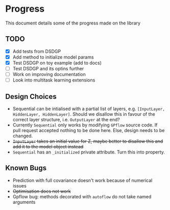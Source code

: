 # Progress
This document details some of the progress made on the library

## TODO
- [x] Add tests from DSDGP
- [x] Add method to initialize model params
- [x] Test DSDGP on toy example (add to docs)
- [ ] Test DSDGP and its optins further
- [ ] Work on improving documentation
- [ ] Look into multitask learning extensions

## Design Choices
* Sequential can be intialised with a partial list of layers, e.g. `[InputLayer,
  HiddenLayer, HiddenLayer]`. Should we disallow this in favour of the correct
layer structure, i.e. `OutputLayer` at the end?
* Currently `Sequential` only works by modifying `GPflow` source code. If pull
  request accepted nothing to be done here. Else, design needs to be changed.
* ~~`InputLayer` takes an initial value for Z, maybe better to disallow this and
  add it to the model object instead~~
* `Sequential` has an `_initialized` private attribute. Turn this into property.

## Known Bugs
* Prediction with full covariance doesn't work because of numerical issues
* ~~Optimisation does not work~~
* Gpflow bug: methods decorated with `autoflow` do not take named arguments
